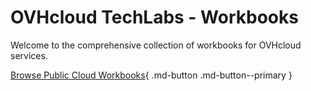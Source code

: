 # OVHcloud TechLabs - Workbooks

Welcome to the comprehensive collection of workbooks for OVHcloud services.

[Browse Public Cloud Workbooks](public-cloud/){ .md-button .md-button--primary }
